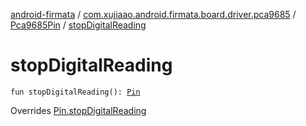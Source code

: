 [android-firmata](../../index.md) / [com.xujiaao.android.firmata.board.driver.pca9685](../index.md) / [Pca9685Pin](index.md) / [stopDigitalReading](./stop-digital-reading.md)

# stopDigitalReading

`fun stopDigitalReading(): `[`Pin`](../../com.xujiaao.android.firmata.board.driver/-pin/index.md)

Overrides [Pin.stopDigitalReading](../../com.xujiaao.android.firmata.board.driver/-pin/stop-digital-reading.md)

